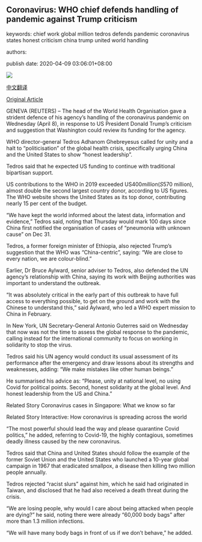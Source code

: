 ## Coronavirus: WHO chief defends handling of pandemic against Trump criticism

keywords: chief work global million tedros defends pandemic coronavirus states honest criticism china trump united world handling

authors: 

publish date: 2020-04-09 03:06:01+08:00

![](https://www.straitstimes.com/sites/default/files/styles/x_large/public/articles/2020/04/08/md-who-0804.jpg?itok=YYQTfijQ)

[中文翻译](Coronavirus%3A%20WHO%20chief%20defends%20handling%20of%20pandemic%20against%20Trump%20criticism_zh.md)

[Original Article](https://www.straitstimes.com/world/europe/who-rejects-china-centric-charge-after-trump-criticism)

GENEVA (REUTERS) – The head of the World Health Organisation gave a strident defence of his agency’s handling of the coronavirus pandemic on Wednesday (April 8), in response to US President Donald Trump’s criticism and suggestion that Washington could review its funding for the agency.

WHO director-general Tedros Adhanom Ghebreyesus called for unity and a halt to “politicisation” of the global health crisis, specifically urging China and the United States to show “honest leadership”.

Tedros said that he expected US funding to continue with traditional bipartisan support.

US contributions to the WHO in 2019 exceeded US$400 million (S$570 million), almost double the second largest country donor, according to US figures. The WHO website shows the United States as its top donor, contributing nearly 15 per cent of the budget.

“We have kept the world informed about the latest data, information and evidence,” Tedros said, noting that Thursday would mark 100 days since China first notified the organisation of cases of “pneumonia with unknown cause” on Dec 31.

Tedros, a former foreign minister of Ethiopia, also rejected Trump’s suggestion that the WHO was “China-centric”, saying: “We are close to every nation, we are colour-blind.”

Earlier, Dr Bruce Aylward, senior adviser to Tedros, also defended the UN agency’s relationship with China, saying its work with Beijing authorities was important to understand the outbreak.

“It was absolutely critical in the early part of this outbreak to have full access to everything possible, to get on the ground and work with the Chinese to understand this,” said Aylward, who led a WHO expert mission to China in February.

In New York, UN Secretary-General Antonio Guterres said on Wednesday that now was not the time to assess the global response to the pandemic, calling instead for the international community to focus on working in solidarity to stop the virus.

Tedros said his UN agency would conduct its usual assessment of its performance after the emergency and draw lessons about its strengths and weaknesses, adding: “We make mistakes like other human beings.”

He summarised his advice as: “Please, unity at national level, no using Covid for political points. Second, honest solidarity at the global level. And honest leadership from the US and China.”

Related Story Coronavirus cases in Singapore: What we know so far

Related Story Interactive: How coronavirus is spreading across the world

“The most powerful should lead the way and please quarantine Covid politics,” he added, referring to Covid-19, the highly contagious, sometimes deadly illness caused by the new coronavirus.

Tedros said that China and United States should follow the example of the former Soviet Union and the United States who launched a 10-year global campaign in 1967 that eradicated smallpox, a disease then killing two million people annually.

Tedros rejected “racist slurs” against him, which he said had originated in Taiwan, and disclosed that he had also received a death threat during the crisis.

“We are losing people, why would I care about being attacked when people are dying?” he said, noting there were already “60,000 body bags” after more than 1.3 million infections.

“We will have many body bags in front of us if we don’t behave,” he added.